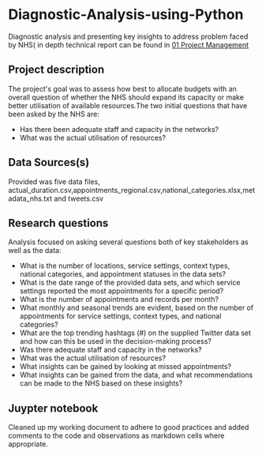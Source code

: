 # Diagnostic-Analysis-using-Python
Diagnostic analysis and presenting key insights to address problem faced by NHS( in depth technical report can be found in [01 Project Management](01%20Project%20Management/)

## Project description
The project's goal was to assess how best to allocate budgets with an overall question of whether the NHS should expand its capacity or make better utilisation of available resources.The two initial questions that have been asked by the NHS are:

- Has there been adequate staff and capacity in the networks?
- What was the actual utilisation of resources?

## Data Sources(s)
Provided was five data files, actual_duration.csv,appointments_regional.csv,national_categories.xlsx,metadata_nhs.txt and tweets.csv
## Research questions
Analysis focused on asking several questions both of key stakeholders as well as the data: 
- What is the number of locations, service settings, context types, national categories, and appointment statuses in the data sets?
- What is the date range of the provided data sets, and which service settings reported the most appointments for a specific period?
- What is the number of appointments and records per month?
- What monthly and seasonal trends are evident, based on the number of appointments for service settings, context types, and national categories?
- What are the top trending hashtags (#) on the supplied Twitter data set and how can this be used in the decision-making process?
- Was there adequate staff and capacity in the networks?
- What was the actual utilisation of resources?
- What insights can be gained by looking at missed appointments?
- What insights can be gained from the data, and what recommendations can be made to the NHS based on these insights?
## Juypter notebook
Cleaned up my working document to adhere to good practices and added comments to the code and observations as markdown cells where appropriate.

